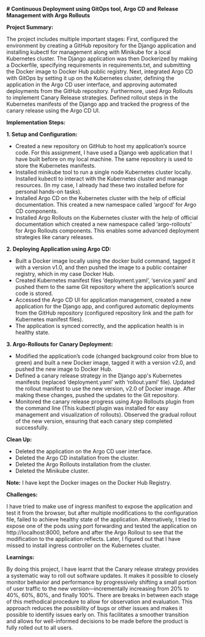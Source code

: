 **# Continuous Deployment using GitOps tool, Argo CD and Release Management with Argo Rollouts**

**Project Summary:**

The project includes multiple important stages: First, configured the environment by creating a GitHub repository for the Django application and installing kubectl for management along with Minikube for a local Kubernetes cluster. The Django application was then Dockerized by making a Dockerfile, specifying requirements in requirements.txt, and submitting the Docker image to Docker Hub public registry. Next, integrated Argo CD with GitOps by setting it up on the Kubernetes cluster, defining the application in the Argo CD user interface, and approving automated deployments from the GitHub repository. Furthermore, used Argo Rollouts to implement Canary Release strategies. Defined rollout steps in the Kubernetes manifests of the Django app and tracked the progress of the canary release using the Argo CD UI.

**Implementation Steps:**

**1.	Setup and Configuration:**

* Created a new repository on GitHub to host my application’s source code. For this assignment, I have used a Django web application that I have built before on my local machine. The same repository is used to store the Kubernetes manifests.
* Installed minikube tool to run a single node Kubernetes cluster locally. Installed kubectl to interact with the Kubernetes cluster and manage resources. (In my case, I already had these two installed before for personal hands-on tasks).
* Installed Argo CD on the Kubernetes cluster with the help of official documentation. This created a new namespace called ‘argocd’ for Argo CD components.
* Installed Argo Rollouts on the Kubernetes cluster with the help of official documentation which created a new namespace called ‘argo-rollouts’ for Argo Rollouts components. This enables some advanced deployment strategies like canary releases.

**2.	Deploying Application using Argo CD:**

* Built a Docker image locally using the docker build command, tagged it with a version v1.0, and then pushed the image to a public container registry, which in my case Docker Hub.
* Created Kubernetes manifest files ‘deployment.yaml’,  ‘service.yaml’ and pushed them to the same Git repository where the application’s source code is stored.
* Accessed the Argo CD UI for application management, created a new application for the Django app, and configured automatic deployments from the GitHub repository (configured repository link and the path for Kubernetes manifest files).
* The application is synced correctly, and the application health is in healthy state.

**3.	Argo-Rollouts for Canary Deployment:**

* Modified the application’s code (changed background color from blue to green) and built a new Docker image, tagged it with a version v2.0, and pushed the new image to Docker Hub.
* Defined a canary release strategy in the Django app's Kubernetes manifests (replaced ‘deployment.yaml’ with ‘rollout.yaml’ file). Updated the rollout manifest to use the new version, v2.0 of Docker image. After making these changes, pushed the updates to the Git repository.
* Monitored the canary release progress using Argo Rollouts plugin from the command line (This kubectl plugin was installed for easy management and visualization of rollouts). Observed the gradual rollout of the new version, ensuring that each canary step completed successfully.

**Clean Up:** 

* Deleted the application on the Argo CD user interface.
* Deleted the Argo CD installation from the cluster.
* Deleted the Argo Rollouts installation from the cluster.
* Deleted the Minikube cluster.

**Note:** I have kept the Docker images on the Docker Hub Registry.

**Challenges:**

I have tried to make use of ingress manifest to expose the application and test it from the browser, but after multiple modifications to the configuration file, failed to achieve healthy state of the application. Alternatively, I tried to expose one of the pods using port forwarding and tested the application on http://localhost:8000, before and after the Argo Rollout to see that the modification to the application reflects. Later, I figured out that I have missed to install ingress controller on the Kubernetes cluster.

**Learnings:**

By doing this project, I have learnt that the Canary release strategy provides a systematic way to roll out software updates. It makes it possible to closely monitor behavior and performance by progressively shifting a small portion of user traffic to the new version—incrementally increasing from 20% to 40%, 60%, 80%, and finally 100%. There are breaks in between each stage of this methodical procedure to allow for observation and evaluation. This approach reduces the possibility of bugs or other issues and makes it possible to identify issues early on. This facilitates a smoother transition and allows for well-informed decisions to be made before the product is fully rolled out to all users.
